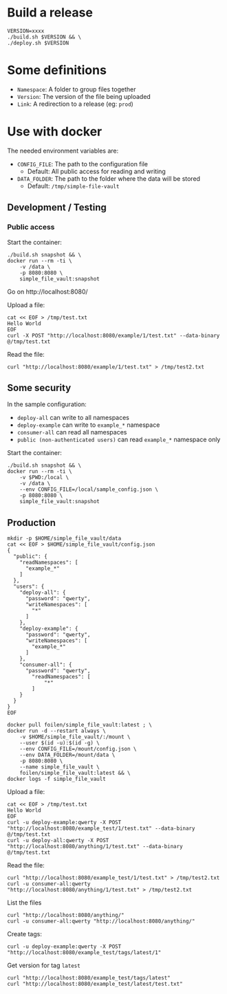 # Build a release

```
VERSION=xxxx
./build.sh $VERSION && \
./deploy.sh $VERSION
```

# Some definitions

- `Namespace`: A folder to group files together
- `Version`: The version of the file being uploaded
- `Link`: A redirection to a release (eg: `prod`)

# Use with docker

The needed environment variables are:
- `CONFIG_FILE`: The path to the configuration file
  - Default: All public access for reading and writing
- `DATA_FOLDER`: The path to the folder where the data will be stored
  - Default: `/tmp/simple-file-vault`

## Development / Testing

### Public access

Start the container:
```
./build.sh snapshot && \
docker run --rm -ti \
    -v /data \
    -p 8080:8080 \
    simple_file_vault:snapshot
```

Go on http://localhost:8080/

Upload a file:
```
cat << EOF > /tmp/test.txt
Hello World
EOF
curl -X POST "http://localhost:8080/example/1/test.txt" --data-binary @/tmp/test.txt
```

Read the file:
```
curl "http://localhost:8080/example/1/test.txt" > /tmp/test2.txt
```

## Some security

In the sample configuration:
- `deploy-all` can write to all namespaces
- `deploy-example` can write to `example_*` namespace
- `consumer-all` can read all namespaces
- `public (non-authenticated users)` can read `example_*` namespace only

Start the container:
```
./build.sh snapshot && \
docker run --rm -ti \
    -v $PWD:/local \
    -v /data \
    --env CONFIG_FILE=/local/sample_config.json \
    -p 8080:8080 \
    simple_file_vault:snapshot
```

## Production

```
mkdir -p $HOME/simple_file_vault/data
cat << EOF > $HOME/simple_file_vault/config.json
{
  "public": {
    "readNamespaces": [
      "example_*"
    ]
  },
  "users": {
    "deploy-all": {
      "password": "qwerty",
      "writeNamespaces": [
        "*"
      ]
    },
    "deploy-example": {
      "password": "qwerty",
      "writeNamespaces": [
        "example_*"
      ]
    },
    "consumer-all": {
      "password": "qwerty",
        "readNamespaces": [
            "*"
        ]
    }
  }
}
EOF

docker pull foilen/simple_file_vault:latest ; \
docker run -d --restart always \
    -v $HOME/simple_file_vault/:/mount \
    --user $(id -u):$(id -g) \
    --env CONFIG_FILE=/mount/config.json \
    --env DATA_FOLDER=/mount/data \
    -p 8080:8080 \
    --name simple_file_vault \
    foilen/simple_file_vault:latest && \
docker logs -f simple_file_vault
```

Upload a file:
```
cat << EOF > /tmp/test.txt
Hello World
EOF
curl -u deploy-example:qwerty -X POST "http://localhost:8080/example_test/1/test.txt" --data-binary @/tmp/test.txt
curl -u deploy-all:qwerty -X POST "http://localhost:8080/anything/1/test.txt" --data-binary @/tmp/test.txt
```

Read the file:
```
curl "http://localhost:8080/example_test/1/test.txt" > /tmp/test2.txt
curl -u consumer-all:qwerty "http://localhost:8080/anything/1/test.txt" > /tmp/test2.txt
```

List the files
```
curl "http://localhost:8080/anything/"
curl -u consumer-all:qwerty "http://localhost:8080/anything/"
```

Create tags:
```
curl -u deploy-example:qwerty -X POST "http://localhost:8080/example_test/tags/latest/1"
```

Get version for tag `latest`
```
curl "http://localhost:8080/example_test/tags/latest"
curl "http://localhost:8080/example_test/latest/test.txt"
```
